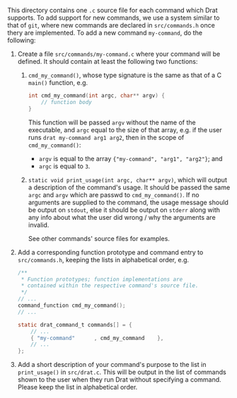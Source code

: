 This directory contains one `.c` source file for each command which Drat
supports. To add support for new commands, we use a system similar to that of
`git`, where new commands are declared in `src/commands.h` once thery are
implemented. To add a new command `my-command`, do the following:

1. Create a file `src/commands/my-command.c` where your command will be defined.
    It should contain at least the following two functions:

    1. `cmd_my_command()`, whose type signature is the same as that of a C
        `main()` function, e.g.

        ```c
        int cmd_my_command(int argc, char** argv) {
            // function body
        }
        ```

        This function will be passed `argv` without the name of the executable, and
        `argc` equal to the size of that array, e.g. if the user runs
        `drat my-command arg1 arg2`, then in the scope of `cmd_my_command()`:

        - `argv` is equal to the array `{"my-command", "arg1", "arg2"}`; and
        - `argc` is equal to `3`.

    2. `static void print_usage(int argc, char** argv)`, which will output a
        description of the command's usage. It should be passed the same `argc`
        and `argv` which are passwd to `cmd_my_command()`. If no arguments are
        supplied to the command, the usage message should be output on `stdout`,
        else it should be output on `stderr` along with any info about what the
        user did wrong / why the arguments are invalid.
        
        See other commands' source files for examples. 

2. Add a corresponding function prototype and command entry to `src/commands.h`,
    keeping the lists in alphabetical order, e.g.

    ```c
    /**
     * Function prototypes; function implementations are
     * contained within the respective command's source file.
     */
    // ...
    command_function cmd_my_command();
    // ...

    static drat_command_t commands[] = {
        // ...
        { "my-command"      , cmd_my_command    },
        // ...
    };
    ```

3. Add a short description of your command's purpose to the list in
    `print_usage()` in `src/drat.c`. This will be output in the list of commands
    shown to the user when they run Drat without specifying a command. Please
    keep the list in alphabetical order.